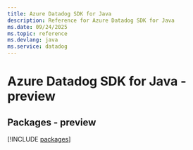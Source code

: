 ```yaml
---
title: Azure Datadog SDK for Java
description: Reference for Azure Datadog SDK for Java
ms.date: 09/24/2025
ms.topic: reference
ms.devlang: java
ms.service: datadog
---
```

# Azure Datadog SDK for Java - preview
## Packages - preview
[!INCLUDE [packages](datadog-index.md)]